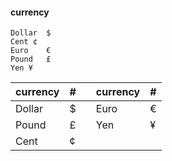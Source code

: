 #### currency

```
Dollar	$		
Cent ¢
Euro	€
Pound	£		
Yen	¥
```

| currency 	| # 	|   	| currency 	| # 	
|----------	|---	|---	|----------	|---	|
| Dollar   	| $ 	|   	| Euro     	| €  	|
| Pound    	| £ 	|   	| Yen      	| ¥  	|
| Cent     	| ¢  	|   	|
